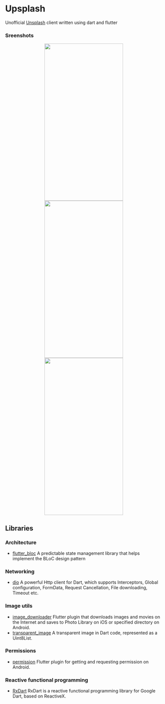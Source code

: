 # Upsplash

Unofficial [Unsplash](https://unsplash.com/) client written using dart and flutter

### Sreenshots
<center>
<p float="left">
  <img src="https://user-images.githubusercontent.com/21035435/70373561-b5484080-190a-11ea-833b-e082e15a2e2b.png" width="252" height="504">
    <img src="https://user-images.githubusercontent.com/21035435/70373560-b1b4b980-190a-11ea-9af1-7f8a4f529afb.png" width="252" height="504">
  <img src="https://user-images.githubusercontent.com/21035435/70373562-b7aa9a80-190a-11ea-8dd4-fd282410930d.png" width="252" height="504">
</p>
</center>

## Libraries

### Architecture
* [flutter_bloc](https://bloclibrary.dev) A predictable state management library that helps implement the BLoC design pattern

### Networking
* [dio](https://github.com/flutterchina/dio) A powerful Http client for Dart, which supports Interceptors, Global configuration, FormData, Request Cancellation, File downloading, Timeout etc.

### Image utils
* [image_downloader](https://github.com/ko2ic/image_downloader) Flutter plugin that downloads images and movies on the Internet and saves to Photo Library on iOS or specified directory on Android.
* [transparent_image](https://github.com/brianegan/transparent_image) A transparent image in Dart code, represented as a Uint8List.

### Permissions
* [permission](https://github.com/once10301/permission) Flutter plugin for getting and requesting permission on Android.


### Reactive functional programming
* [RxDart](https://github.com/ReactiveX/rxdart) RxDart is a reactive functional programming library for Google Dart, based on ReactiveX.

